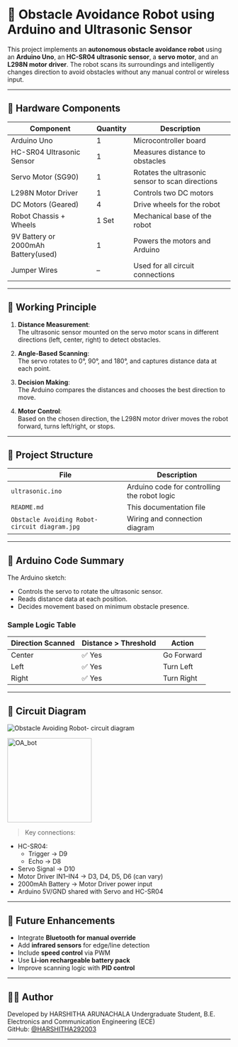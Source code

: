 # 🚗 Obstacle Avoidance Robot using Arduino and Ultrasonic Sensor

This project implements an **autonomous obstacle avoidance robot** using an **Arduino Uno**, an **HC-SR04 ultrasonic sensor**, a **servo motor**, and an **L298N motor driver**. The robot scans its surroundings and intelligently changes direction to avoid obstacles without any manual control or wireless input.

---

## 🔧 Hardware Components

| Component                          | Quantity | Description                                        |
|------------------------------------|----------|----------------------------------------------------|
| Arduino Uno                        | 1        | Microcontroller board                              |
| HC-SR04 Ultrasonic Sensor          | 1        | Measures distance to obstacles                     |
| Servo Motor (SG90)                 | 1        | Rotates the ultrasonic sensor to scan directions   |
| L298N Motor Driver                 | 1        | Controls two DC motors                             |
| DC Motors (Geared)                 | 4        | Drive wheels for the robot                         |
| Robot Chassis + Wheels             | 1 Set    | Mechanical base of the robot                       |
| 9V Battery or 2000mAh Battery(used)| 1        | Powers the motors and Arduino                      |
| Jumper Wires                       | –        | Used for all circuit connections                   |

---

## 🧠 Working Principle

1. **Distance Measurement**:  
   The ultrasonic sensor mounted on the servo motor scans in different directions (left, center, right) to detect obstacles.

2. **Angle-Based Scanning**:  
   The servo rotates to 0°, 90°, and 180°, and captures distance data at each point.

3. **Decision Making**:  
   The Arduino compares the distances and chooses the best direction to move.

4. **Motor Control**:  
   Based on the chosen direction, the L298N motor driver moves the robot forward, turns left/right, or stops.

---

## 📂 Project Structure

| File                    | Description                                  |
|-------------------------|----------------------------------------------|
| `ultrasonic.ino`  | Arduino code for controlling the robot logic |
| `README.md`             | This documentation file                      |
| `Obstacle Avoiding Robot- circuit diagram.jpg`   | Wiring and connection diagram                |


---

## 📝 Arduino Code Summary

The Arduino sketch:
- Controls the servo to rotate the ultrasonic sensor.
- Reads distance data at each position.
- Decides movement based on minimum obstacle presence.

### Sample Logic Table

| Direction Scanned | Distance > Threshold | Action       |
|-------------------|----------------------|--------------|
| Center            | ✅ Yes               | Go Forward   |
| Left              | ✅ Yes               | Turn Left    |
| Right             | ✅ Yes               | Turn Right   |


---

## 🔌 Circuit Diagram

![Obstacle Avoiding Robot- circuit diagram](https://github.com/user-attachments/assets/3f77edda-f76e-4d50-a7ea-901af7f48335)


<img width="190" alt="OA_bot" src="https://github.com/user-attachments/assets/cc4aa91b-8ffe-4a6e-bda8-12d592ae47b7" />


> Key connections:
- HC-SR04:  
  - Trigger → D9  
  - Echo → D8  
- Servo Signal → D10  
- Motor Driver IN1–IN4 → D3, D4, D5, D6 (can vary)  
- 2000mAh Battery → Motor Driver power input  
- Arduino 5V/GND shared with Servo and HC-SR04 

---


## 🚀 Future Enhancements

- Integrate **Bluetooth for manual override**
- Add **infrared sensors** for edge/line detection
- Include **speed control** via PWM
- Use **Li-ion rechargeable battery pack**
- Improve scanning logic with **PID control**

---

## 👩‍💻 Author
  Developed by HARSHITHA ARUNACHALA Undergraduate Student, B.E. Electronics and Communication Engineering (ECE)   
  GitHub: [@HARSHITHA292003](https://github.com/HARSHITHA292003)

---

